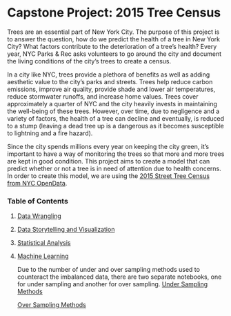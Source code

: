 # Capstone Project: 2015 Tree Census

Trees are an essential part of New York City. The purpose of this project is to answer the question, how do we predict the health of a tree in New York City? What factors contribute to the deterioration of a tree’s health? Every year, NYC Parks & Rec asks volunteers to go around the city and document the living conditions of the city’s trees to create a census.

In a city like NYC, trees provide a plethora of benefits as well as adding aesthetic value to the city’s parks and streets. Trees help reduce carbon emissions, improve air quality, provide shade and lower air temperatures, reduce stormwater runoffs, and increase home values. Trees cover approximately a quarter of NYC and the city heavily invests in maintaining the well-being of these trees. However, over time, due to negligence and a variety of factors, the health of a tree can decline and eventually, is reduced to a stump (leaving a dead tree up is a dangerous as it becomes susceptible to lightning and a fire hazard).

Since the city spends millions every year on keeping the city green, it’s important to have a way of monitoring the trees so that more and more trees are kept in good condition. This project aims to create a model that can predict whether or not a tree is in need of attention due to health concerns. In order to create this model, we are using the [2015 Street Tree Census from NYC OpenData](https://data.cityofnewyork.us/Environment/2015-Street-Tree-Census-Tree-Data/uvpi-gqnh).

### Table of Contents

1. [Data Wrangling](https://github.com/annafin/tree-census/blob/master/tree_census_data_wrangling.ipynb)
2. [Data Storytelling and Visualization](https://github.com/annafin/tree-census/blob/master/tree_census_data_storytelling.ipynb)
3. [Statistical Analysis](https://github.com/annafin/tree-census/blob/master/tree_census_statistical_analysis.ipynb)
4. [Machine Learning](https://github.com/annafin/tree-census/blob/master/tree_census_machine_learning.ipynb)

   Due to the number of under and over sampling methods used to counteract the imbalanced data, there are two separate notebooks, one for under sampling and another for over sampling.
   [Under Sampling Methods](https://github.com/annafin/tree-census/blob/master/tree-census-under-sampling.ipynb)
   
   [Over Sampling Methods](https://github.com/annafin/tree-census/blob/master/tree-census-over-sampling.ipynb)
